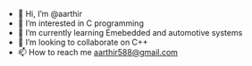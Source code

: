 - 👋 Hi, I’m @aarthir
- 👀 I’m interested in C programming
- 🌱 I’m currently learning Emebedded and automotive systems
- 💞️ I’m looking to collaborate on C++
- 📫 How to reach me aarthir588@gmail.com
  


<!---
aarthir58/aarthir58 is a ✨ special ✨ repository because its `README.md` (this file) appears on your GitHub profile.
You can click the Preview link to take a look at your changes.
--->
